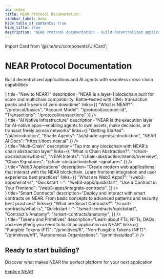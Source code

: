 ```yaml
---
id: index
title: NEAR Protocol Documentation
sidebar_label: Home
hide_table_of_contents: true
hide_title: true
description: "NEAR Protocol documentation - Build decentralized applications and AI agents with seamless cross-chain capabilities on a layer-1 blockchain built for scale."
---
```


import Card from '@site/src/components/UI/Card';

<div className="landing">

  <div className="landing-intro">
    <h1>NEAR Protocol Documentation</h1>
    <p className="landing-subtitle">Build decentralized applications and AI agents with seamless cross-chain capabilities</p>
    <div className="landing-underline"></div>
  </div>
     <div className="row">
    <div className="col col--4">
      <Card
        variant="icon"
        icon={<img src="/assets/menu/near.svg" alt="NEAR Protocol" />}
        title="New to NEAR?"
        description="NEAR is a layer-1 blockchain built for scale and multichain compatibility. Battle-tested with 13M+ transaction peaks and 5 years of zero downtime"
        links={{
                "What is NEAR?": "/protocol/basics",
                "Account Model": "/protocol/account-id",
                "Transactions": "/protocol/transactions"    }}
      />
    </div>
    <div className="col col--4">
      <Card
        variant="icon"
        icon={<img src="/assets/menu/ai.svg" alt="AI Native Infrastructure" />}
        title="AI Native Infrastructure"
        description="NEAR is the execution layer for AI-native apps—enabling agents to own assets, make decisions, and transact freely across networks"
        links={{
          "Getting Started": "/ai/introduction",
          "Shade Agents": "/ai/shade-agents/introduction",
          "NEAR AI Docs": "https://docs.near.ai"
        }}
      />
    </div>
    <div className="col col--4">
      <Card
        variant="icon"
        icon={<img src="/assets/menu/multichain.svg" alt="Multi-Chain" />}
        title="Multi-Chain"
        description="Tap into any blockchain with NEAR's chain abstraction layer"
        links={{
          "What is Chain Abstraction?": "/chain-abstraction/what-is",
          "NEAR Intents": "/chain-abstraction/intents/overview",
          "Chain Signatures": "/chain-abstraction/chain-signatures"
         }}
      />
    </div>
    </div>
         <div className="row">
    <div className="col col--4">
      <Card
        variant="icon"
        icon={<img src="/assets/menu/app.svg" alt="Web3 Applications" />}
        title="Web3 Applications"
        description="Create modern web applications that interact with the NEAR blockchain. Learn frontend integration and user experience best practices"
        links={{
          "What are Web3 Apps?": "/web3-apps/what-is",
          "Quickstart ✨": "/web3-apps/quickstart",
          "Use a Contract in Your Frontend": "/web3-apps/integrate-contracts",    }}
      />
    </div>
    <div className="col col--4">
      <Card
        variant="icon"
        icon={<img src="/assets/menu/contract.svg" alt="Smart Contracts" />}
        title="Smart Contracts"
        description="Deploy and interact with smart contracts on NEAR. From basic concepts to advanced patterns and security best practices"
        links={{
          "What are Smart Contracts?": "/smart-contracts/what-is",
          "Quickstart ✨": "/smart-contracts/quickstart",
          "Contract's Anatomy": "/smart-contracts/anatomy/",  }}
      />
    </div>
    <div className="col col--4">
      <Card
        variant="icon"
        icon={<img src="/assets/menu/token.svg" alt="Tokens and Primitives" />}
        title="Tokens and Primitives"
        description="Learn about FTs, NFTs, DAOs and everything you need to build an application on NEAR"
        links={{
          "Fungible Tokens (FT)": "/primitives/ft",
          "Non-Fungible Tokens (NFT)": "/primitives/nft",
          "Autonomous Organizations": "/primitives/dao"
          }}
      />
    </div>
    </div>
  <div className="landing-footer">
    <h2>Ready to start building?</h2>
    <p>Discover what makes NEAR the perfect platform for your next application</p>
    <div className="landing-cta">
      <a href="/protocol/basics" className="button button--primary button--lg">Explore NEAR</a>
    </div>
  </div>

</div>
